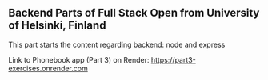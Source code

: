 ## Backend Parts of Full Stack Open from University of Helsinki, Finland

This part starts the content regarding backend: node and express

Link to Phonebook app (Part 3) on Render: https://part3-exercises.onrender.com
